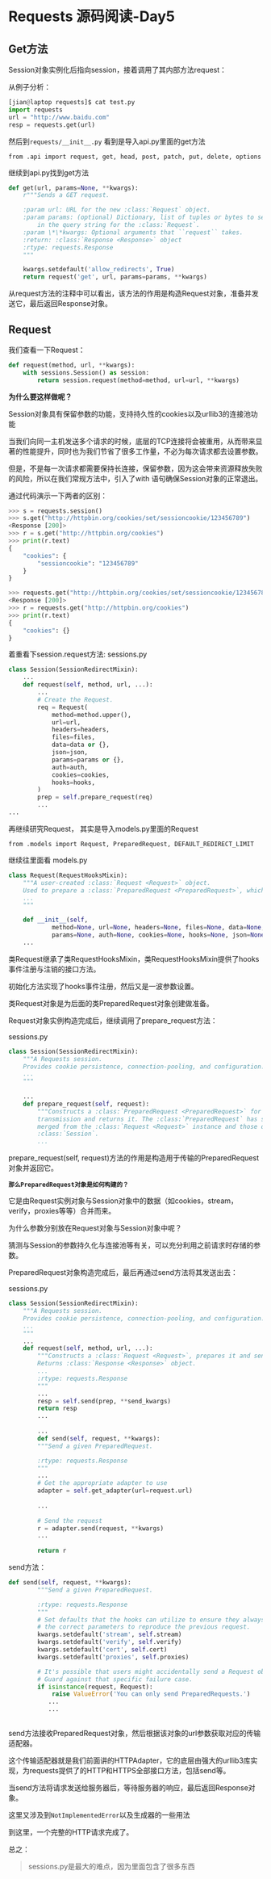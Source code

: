 # Requests 源码阅读-Day5


## Get方法

Session对象实例化后指向session，接着调用了其内部方法request：

从例子分析：

```python
[jian@laptop requests]$ cat test.py 
import requests
url = "http://www.baidu.com"
resp = requests.get(url)
```

然后到`requests/__init__.py` 看到是导入api.py里面的get方法

```
from .api import request, get, head, post, patch, put, delete, options
```

继续到api.py找到get方法

```python
def get(url, params=None, **kwargs):
    r"""Sends a GET request.

    :param url: URL for the new :class:`Request` object.
    :param params: (optional) Dictionary, list of tuples or bytes to send
        in the query string for the :class:`Request`.
    :param \*\*kwargs: Optional arguments that ``request`` takes.
    :return: :class:`Response <Response>` object
    :rtype: requests.Response
    """

    kwargs.setdefault('allow_redirects', True)
    return request('get', url, params=params, **kwargs)
```


从request方法的注释中可以看出，该方法的作用是构造Request对象，准备并发送它，最后返回Response对象。

## Request

我们查看一下Request：
```python
def request(method, url, **kwargs):
    with sessions.Session() as session:
        return session.request(method=method, url=url, **kwargs)
```


**为什么要这样做呢？**

Session对象具有保留参数的功能，支持持久性的cookies以及urllib3的连接池功能

当我们向同一主机发送多个请求的时候，底层的TCP连接将会被重用，从而带来显著的性能提升，同时也为我们节省了很多工作量，不必为每次请求都去设置参数。

但是，不是每一次请求都需要保持长连接，保留参数，因为这会带来资源释放失败的风险，所以在我们常规方法中，引入了with 语句确保Session对象的正常退出。

通过代码演示一下两者的区别：

```python
>>> s = requests.session()
>>> s.get("http://httpbin.org/cookies/set/sessioncookie/123456789")
<Response [200]>
>>> r = s.get("http://httpbin.org/cookies")
>>> print(r.text)
{
    "cookies": {
        "sessioncookie": "123456789"
    }
}

>>> requests.get("http://httpbin.org/cookies/set/sessioncookie/123456789")
<Response [200]>
>>> r = requests.get("http://httpbin.org/cookies")
>>> print(r.text)
{
    "cookies": {}
}

```

着重看下session.request方法:
sessions.py
```python
class Session(SessionRedirectMixin):
    ...
    def request(self, method, url, ...):
        ...
        # Create the Request.
        req = Request(
            method=method.upper(),
            url=url,
            headers=headers,
            files=files,
            data=data or {},
            json=json,
            params=params or {},
            auth=auth,
            cookies=cookies,
            hooks=hooks,
        )
        prep = self.prepare_request(req)
        ...
... 
```

再继续研究Request， 其实是导入models.py里面的Request
```
from .models import Request, PreparedRequest, DEFAULT_REDIRECT_LIMIT
```

继续往里面看
models.py

```python
class Request(RequestHooksMixin):
    """A user-created :class:`Request <Request>` object.
    Used to prepare a :class:`PreparedRequest <PreparedRequest>`, which is sent to the server.
    ...
    """

    def __init__(self,
            method=None, url=None, headers=None, files=None, data=None,
            params=None, auth=None, cookies=None, hooks=None, json=None):
	...
```

类Request继承了类RequestHooksMixin，类RequestHooksMixin提供了hooks事件注册与注销的接口方法。

初始化方法实现了hooks事件注册，然后又是一波参数设置。

类Request对象是为后面的类PreparedRequest对象创建做准备。

Request对象实例构造完成后，继续调用了prepare_request方法：

sessions.py
```python
class Session(SessionRedirectMixin):
    """A Requests session.
    Provides cookie persistence, connection-pooling, and configuration.
    ...
    """
    
    ...
    def prepare_request(self, request):
        """Constructs a :class:`PreparedRequest <PreparedRequest>` for
        transmission and returns it. The :class:`PreparedRequest` has settings
        merged from the :class:`Request <Request>` instance and those of the
        :class:`Session`.
        ...
```

prepare_request(self, request)方法的作用是构造用于传输的PreparedRequest对象并返回它。

**`那么PreparedRequest对象是如何构建的？`**

它是由Request实例对象与Session对象中的数据（如cookies，stream，verify，proxies等等）合并而来。

为什么参数分别放在Request对象与Session对象中呢？

猜测与Session的参数持久化与连接池等有关，可以充分利用之前请求时存储的参数。

PreparedRequest对象构造完成后，最后再通过send方法将其发送出去：
<br>

sessions.py
```python
class Session(SessionRedirectMixin):
    """A Requests session.
    Provides cookie persistence, connection-pooling, and configuration.
    ...
    """
    ...
    def request(self, method, url, ...):
        """Constructs a :class:`Request <Request>`, prepares it and sends it.
        Returns :class:`Response <Response>` object.
        ...
        :rtype: requests.Response
        """
        ...
        resp = self.send(prep, **send_kwargs)
        return resp
        ...
    
        ...
        def send(self, request, **kwargs):
        """Send a given PreparedRequest.

        :rtype: requests.Response
        """
        ...
        # Get the appropriate adapter to use
        adapter = self.get_adapter(url=request.url)
				
        ...
        
        # Send the request
        r = adapter.send(request, **kwargs)
        ...
        
        return r
```

send方法：
```python
def send(self, request, **kwargs):
        """Send a given PreparedRequest.

        :rtype: requests.Response
        """
        # Set defaults that the hooks can utilize to ensure they always have
        # the correct parameters to reproduce the previous request.
        kwargs.setdefault('stream', self.stream)
        kwargs.setdefault('verify', self.verify)
        kwargs.setdefault('cert', self.cert)
        kwargs.setdefault('proxies', self.proxies)

        # It's possible that users might accidentally send a Request object.
        # Guard against that specific failure case.
        if isinstance(request, Request):
            raise ValueError('You can only send PreparedRequests.')
           ...
           ...
            
```

send方法接收PreparedRequest对象，然后根据该对象的url参数获取对应的传输适配器。

这个传输适配器就是我们前面讲的HTTPAdapter，它的底层由强大的urllib3库实现，为requests提供了的HTTP和HTTPS全部接口方法，包括send等。

当send方法将请求发送给服务器后，等待服务器的响应，最后返回Response对象。

这里又涉及到`NotImplementedError`以及生成器的一些用法

到这里，一个完整的HTTP请求完成了。

总之：

> sessions.py是最大的难点，因为里面包含了很多东西

